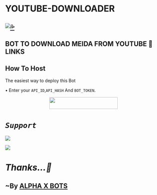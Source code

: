# YOUTUBE-DOWNLOADER
## [![💦](https://telegra.ph/file/e8bd0f4c67615dae0fd84.jpg)](https://t.me/YouTubeMediaDownloadRoBot)
## BOT TO DOWNLOAD MEIDA FROM YOUTUBE 🐞LINKS
  
## How To Host

The easiest way to deploy this Bot

• Enter your ```API_ID```,```API_HASH``` And ```BOT_TOKEN```.

<p align="center"><a href="https://heroku.com/deploy?template=https://github.com/utkarsh212646/YOUTUBE-DOWNLOADER"> <img src="https://img.shields.io/badge/Deploy%20To%20Heroku-black?style=for-the-badge&logo=heroku" width="220" height="38.45"/></a></p>

# <b><i> `Support` </i></b>

<a href="https://telegram.me/Alpha_Bot_Updates" target="_blank"><img src="https://img.shields.io/badge/Join-Channel-yellow.svg?style=for-the-badge&logo=Telegram"></a>

<a href="https://telegram.me/Alpha_bot_support" target="_blank"><img src="https://img.shields.io/badge/Join-Support%20Group-brown.svg?style=for-the-badge&logo=Telegram"></a>

# <i> Thanks...💖 </i> 


## ~By [ALPHA X BOTS](https://t.me/Alpha_bot_updates)

